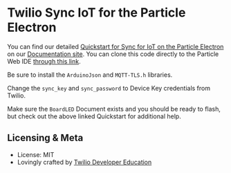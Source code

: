 # Twilio Sync IoT for the Particle Electron

You can find our detailed [Quickstart for Sync for IoT on the Particle Electron](https://www.twilio.com/docs/quickstart/sync-iot/mqtt-particle-electron-sync-iot) on our [Documentation site](https://www.twilio.com/docs). You can clone this code directly to the Particle Web IDE [through this link](https://go.particle.io/shared_apps/59af932d029f70ecdb000f9b).

Be sure to install the `ArduinoJson` and `MQTT-TLS.h` libraries.

Change the `sync_key` and `sync_password` to Device Key credentials from Twilio.

Make sure the `BoardLED` Document exists and you should be ready to flash, but check out the above linked Quickstart for additional help.

## Licensing & Meta

* License: MIT
* Lovingly crafted by [Twilio Developer Education](https://www.twilio.com/docs)